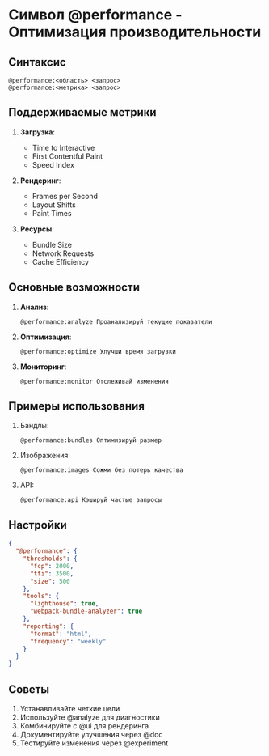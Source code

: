 # Символ @performance - Оптимизация производительности

## Синтаксис
```
@performance:<область> <запрос>
@performance:<метрика> <запрос>
```

## Поддерживаемые метрики
1. **Загрузка**:
   - Time to Interactive
   - First Contentful Paint
   - Speed Index

2. **Рендеринг**:
   - Frames per Second
   - Layout Shifts
   - Paint Times

3. **Ресурсы**:
   - Bundle Size
   - Network Requests
   - Cache Efficiency

## Основные возможности
1. **Анализ**:
   ```cursor
   @performance:analyze Проанализируй текущие показатели
   ```

2. **Оптимизация**:
   ```cursor
   @performance:optimize Улучши время загрузки
   ```

3. **Мониторинг**:
   ```cursor
   @performance:monitor Отслеживай изменения
   ```

## Примеры использования
1. Бандлы:
   ```cursor
   @performance:bundles Оптимизируй размер
   ```

2. Изображения:
   ```cursor
   @performance:images Сожми без потерь качества
   ```

3. API:
   ```cursor
   @performance:api Кэшируй частые запросы
   ```

## Настройки
```json
{
  "@performance": {
    "thresholds": {
      "fcp": 2000,
      "tti": 3500,
      "size": 500
    },
    "tools": {
      "lighthouse": true,
      "webpack-bundle-analyzer": true
    },
    "reporting": {
      "format": "html",
      "frequency": "weekly"
    }
  }
}
```

## Советы
1. Устанавливайте четкие цели
2. Используйте @analyze для диагностики
3. Комбинируйте с @ui для рендеринга
4. Документируйте улучшения через @doc
5. Тестируйте изменения через @experiment
